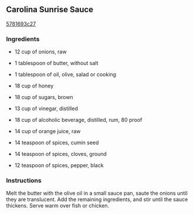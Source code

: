 ## Carolina Sunrise Sauce

[5781693c27](http://www.food.com/recipe/carolina-sunrise-sauce-210830)

### Ingredients

 - 12 cup of onions, raw

 - 1 tablespoon of butter, without salt

 - 1 tablespoon of oil, olive, salad or cooking

 - 18 cup of honey

 - 18 cup of sugars, brown

 - 13 cup of vinegar, distilled

 - 18 cup of alcoholic beverage, distilled, rum, 80 proof

 - 14 cup of orange juice, raw

 - 14 teaspoon of spices, cumin seed

 - 14 teaspoon of spices, cloves, ground

 - 12 teaspoon of spices, pepper, black

### Instructions

Melt the butter with the olive oil in a small sauce pan, saute the onions until they are translucent. Add the remaining ingredients, and stir until the sauce thickens. Serve warm over fish or chicken.